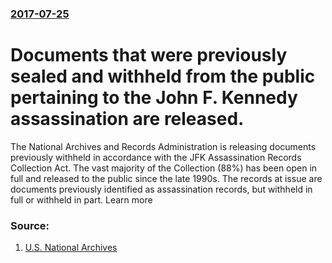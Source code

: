 ### [2017-07-25](/news/2017/07/25/index.md)

# Documents that were previously sealed and withheld from the public pertaining to the John F. Kennedy assassination are released. 

The National Archives and Records Administration is releasing documents previously withheld in accordance with the JFK Assassination Records Collection Act. The vast majority of the Collection (88%) has been open in full and released to the public since the late 1990s. The records at issue are documents previously identified as assassination records, but withheld in full or withheld in part. Learn more


### Source:

1. [U.S. National Archives](https://www.archives.gov/research/jfk/2017-release)
